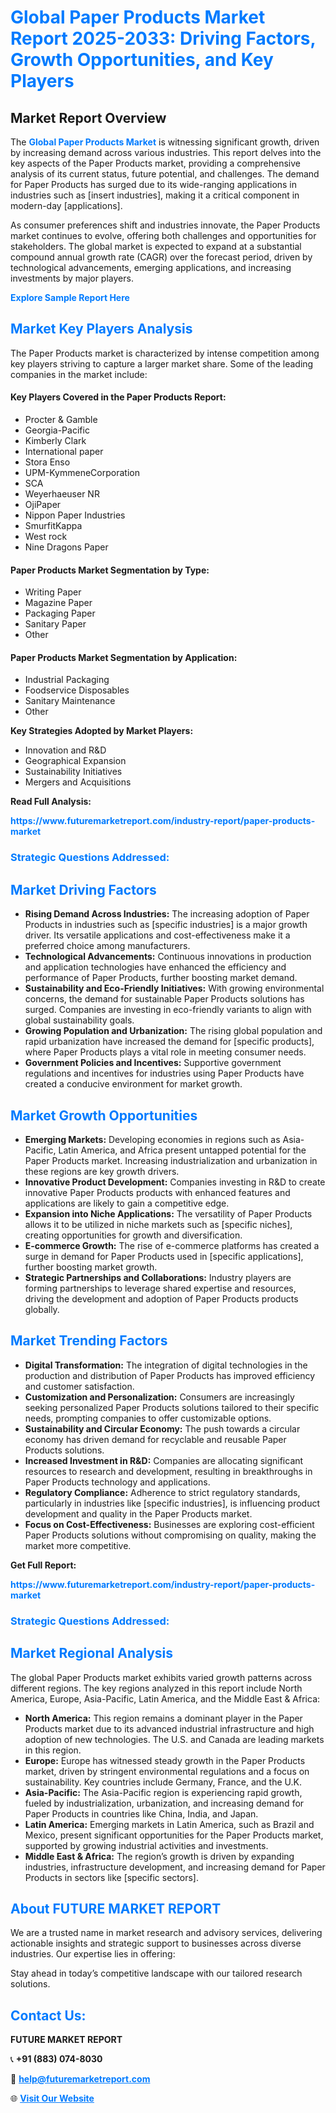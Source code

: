 <h1 style="color: #007BFF;">Global Paper Products Market Report 2025-2033: Driving Factors, Growth Opportunities, and Key Players</h1>

<section id="overview">
<h2>Market Report Overview</h2>
<p>The <a href="https://www.futuremarketreport.com/industry-report/paper-products-market" style="color: #007BFF; text-decoration: none;"><strong>Global Paper Products Market</strong></a> is witnessing significant growth, driven by increasing demand across various industries. This report delves into the key aspects of the Paper Products market, providing a comprehensive analysis of its current status, future potential, and challenges. The demand for Paper Products has surged due to its wide-ranging applications in industries such as [insert industries], making it a critical component in modern-day [applications].</p>
<p>As consumer preferences shift and industries innovate, the Paper Products market continues to evolve, offering both challenges and opportunities for stakeholders. The global market is expected to expand at a substantial compound annual growth rate (CAGR) over the forecast period, driven by technological advancements, emerging applications, and increasing investments by major players.</p>
</section>

<section id="overview">
<p><a href="https://www.futuremarketreport.com/request-sample/reportId=87332" style="color: #007BFF; text-decoration: none;"><strong>Explore Sample Report Here</strong></a></p>
</section>

<section id="key-players">
<h2 style="color: #007BFF;">Market Key Players Analysis</h2>
<p>The Paper Products market is characterized by intense competition among key players striving to capture a larger market share. Some of the leading companies in the market include:</p>
<h4>Key Players Covered in the Paper Products Report:</h4>
<ul><li>Procter &amp; Gamble</li><li>Georgia-Pacific</li><li>Kimberly Clark</li><li>International paper</li><li>Stora Enso</li><li>UPM-KymmeneCorporation</li><li>SCA</li><li>Weyerhaeuser NR</li><li>OjiPaper</li><li>Nippon Paper Industries</li><li>SmurfitKappa</li><li>West rock</li><li>Nine Dragons Paper</li></ul>
<h4>Paper Products Market Segmentation by Type:</h4>
<ul><li>Writing Paper</li><li>Magazine Paper</li><li>Packaging Paper</li><li>Sanitary Paper</li><li>Other</li></ul>

<h4>Paper Products Market Segmentation by Application:</h4>
<ul><li>Industrial Packaging</li><li>Foodservice Disposables</li><li>Sanitary Maintenance</li><li>Other</li></ul>
<p><strong>Key Strategies Adopted by Market Players:</strong></p>
<ul>
<li>Innovation and R&D</li>
<li>Geographical Expansion</li>
<li>Sustainability Initiatives</li>
<li>Mergers and Acquisitions</li>
</ul>
</section>

<section>
<p><strong>Read Full Analysis: </strong></p><a href="https://www.futuremarketreport.com/industry-report/paper-products-market" style="color: #007BFF; text-decoration: none;"><strong>https://www.futuremarketreport.com/industry-report/paper-products-market</strong></a>
<h3 style="color: #007BFF;">Strategic Questions Addressed:</h3>
</section>

<section id="driving-factors">
<h2 style="color: #007BFF;">Market Driving Factors</h2>
<ul>
<li><strong>Rising Demand Across Industries:</strong> The increasing adoption of Paper Products in industries such as [specific industries] is a major growth driver. Its versatile applications and cost-effectiveness make it a preferred choice among manufacturers.</li>
<li><strong>Technological Advancements:</strong> Continuous innovations in production and application technologies have enhanced the efficiency and performance of Paper Products, further boosting market demand.</li>
<li><strong>Sustainability and Eco-Friendly Initiatives:</strong> With growing environmental concerns, the demand for sustainable Paper Products solutions has surged. Companies are investing in eco-friendly variants to align with global sustainability goals.</li>
<li><strong>Growing Population and Urbanization:</strong> The rising global population and rapid urbanization have increased the demand for [specific products], where Paper Products plays a vital role in meeting consumer needs.</li>
<li><strong>Government Policies and Incentives:</strong> Supportive government regulations and incentives for industries using Paper Products have created a conducive environment for market growth.</li>
</ul>
</section>

<section id="growth-opportunities">
<h2 style="color: #007BFF;">Market Growth Opportunities</h2>
<ul>
<li><strong>Emerging Markets:</strong> Developing economies in regions such as Asia-Pacific, Latin America, and Africa present untapped potential for the Paper Products market. Increasing industrialization and urbanization in these regions are key growth drivers.</li>
<li><strong>Innovative Product Development:</strong> Companies investing in R&D to create innovative Paper Products products with enhanced features and applications are likely to gain a competitive edge.</li>
<li><strong>Expansion into Niche Applications:</strong> The versatility of Paper Products allows it to be utilized in niche markets such as [specific niches], creating opportunities for growth and diversification.</li>
<li><strong>E-commerce Growth:</strong> The rise of e-commerce platforms has created a surge in demand for Paper Products used in [specific applications], further boosting market growth.</li>
<li><strong>Strategic Partnerships and Collaborations:</strong> Industry players are forming partnerships to leverage shared expertise and resources, driving the development and adoption of Paper Products products globally.</li>
</ul>
</section>

<section id="trending-factors">
<h2 style="color: #007BFF;">Market Trending Factors</h2>
<ul>
<li><strong>Digital Transformation:</strong> The integration of digital technologies in the production and distribution of Paper Products has improved efficiency and customer satisfaction.</li>
<li><strong>Customization and Personalization:</strong> Consumers are increasingly seeking personalized Paper Products solutions tailored to their specific needs, prompting companies to offer customizable options.</li>
<li><strong>Sustainability and Circular Economy:</strong> The push towards a circular economy has driven demand for recyclable and reusable Paper Products solutions.</li>
<li><strong>Increased Investment in R&D:</strong> Companies are allocating significant resources to research and development, resulting in breakthroughs in Paper Products technology and applications.</li>
<li><strong>Regulatory Compliance:</strong> Adherence to strict regulatory standards, particularly in industries like [specific industries], is influencing product development and quality in the Paper Products market.</li>
<li><strong>Focus on Cost-Effectiveness:</strong> Businesses are exploring cost-efficient Paper Products solutions without compromising on quality, making the market more competitive.</li>
</ul>
</section>

<section>
<p><strong>Get Full Report: </strong></p><a href="https://www.futuremarketreport.com/industry-report/paper-products-market" style="color: #007BFF; text-decoration: none;"><strong>https://www.futuremarketreport.com/industry-report/paper-products-market</strong></a>
<h3 style="color: #007BFF;">Strategic Questions Addressed:</h3>
</section>


<section id="regional-analysis">
<h2 style="color: #007BFF;">Market Regional Analysis</h2>
<p>The global Paper Products market exhibits varied growth patterns across different regions. The key regions analyzed in this report include North America, Europe, Asia-Pacific, Latin America, and the Middle East & Africa:</p>
<ul>
<li><strong>North America:</strong> This region remains a dominant player in the Paper Products market due to its advanced industrial infrastructure and high adoption of new technologies. The U.S. and Canada are leading markets in this region.</li>
<li><strong>Europe:</strong> Europe has witnessed steady growth in the Paper Products market, driven by stringent environmental regulations and a focus on sustainability. Key countries include Germany, France, and the U.K.</li>
<li><strong>Asia-Pacific:</strong> The Asia-Pacific region is experiencing rapid growth, fueled by industrialization, urbanization, and increasing demand for Paper Products in countries like China, India, and Japan.</li>
<li><strong>Latin America:</strong> Emerging markets in Latin America, such as Brazil and Mexico, present significant opportunities for the Paper Products market, supported by growing industrial activities and investments.</li>
<li><strong>Middle East & Africa:</strong> The region’s growth is driven by expanding industries, infrastructure development, and increasing demand for Paper Products in sectors like [specific sectors].</li>
</ul>
</section>

<footer>
<h2 style="color: #007BFF;">About FUTURE MARKET REPORT</h2>
<p>We are a trusted name in market research and advisory services, delivering actionable insights and strategic support to businesses across diverse industries. Our expertise lies in offering:</p>

<p>Stay ahead in today’s competitive landscape with our tailored research solutions.</p>

<h2 style="color: #007BFF;">Contact Us:</h2>
<p><strong>FUTURE MARKET REPORT</strong></p>
<p>📞 <strong>+91 (883) 074-8030</strong></p>
<p>📧 <strong><a href="mailto:help@futuremarketreport.com" style="color: #007BFF;">help@futuremarketreport.com</a></strong></p>
<p>🌐 <strong><a href="https://www.futuremarketreport.com/" style="color: #007BFF;">Visit Our Website</a></strong></p>
</footer>